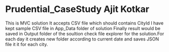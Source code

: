 # Prudential_CaseStudy Ajit Kotkar

This is MVC solution 
It accepts CSV file which should contains CityId 
I have kept sample CSV file in App_Data folder of solution
Finally result  would be saved in Output folder of the soultion check file explorer for the solution.For each day it creates new folder according to current date and saves JSON file it it for each city.

